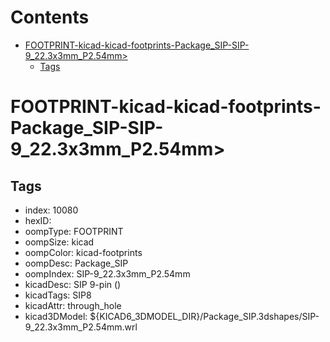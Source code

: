 



Contents
========

* [FOOTPRINT-kicad-kicad-footprints-Package_SIP-SIP-9_22.3x3mm_P2.54mm>](#footprint-kicad-kicad-footprints-package_sip-sip-9_223x3mm_p254mm)
	* [Tags](#tags)

# FOOTPRINT-kicad-kicad-footprints-Package_SIP-SIP-9_22.3x3mm_P2.54mm>

## Tags

- index: 10080
- hexID: 
- oompType: FOOTPRINT
- oompSize: kicad
- oompColor: kicad-footprints
- oompDesc: Package_SIP
- oompIndex: SIP-9_22.3x3mm_P2.54mm
- kicadDesc: SIP 9-pin ()
- kicadTags: SIP8
- kicadAttr: through_hole
- kicad3DModel: ${KICAD6_3DMODEL_DIR}/Package_SIP.3dshapes/SIP-9_22.3x3mm_P2.54mm.wrl
